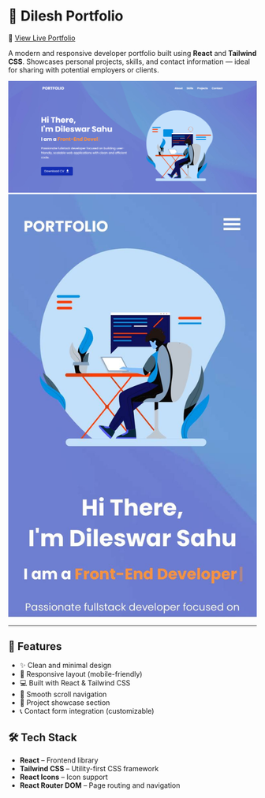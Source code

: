 # 💼 Dilesh Portfolio

🔗 [View Live Portfolio](https://6892619fc8a503f8685f3329--dileswarsahu.netlify.app)

A modern and responsive developer portfolio built using **React** and **Tailwind CSS**. Showcases personal projects, skills, and contact information — ideal for sharing with potential employers or clients.

![Desktop Screenshot](screenshot-desktop.png)
![Mobile Screenshot](screenshot-mobile.jpg)

---

## 🚀 Features

- ✨ Clean and minimal design
- 📱 Responsive layout (mobile-friendly)
- 💻 Built with React & Tailwind CSS
- 🔗 Smooth scroll navigation
- 📂 Project showcase section
- 📞 Contact form integration (customizable)


## 🛠️ Tech Stack

- **React** – Frontend library
- **Tailwind CSS** – Utility-first CSS framework
- **React Icons** – Icon support
- **React Router DOM** – Page routing and navigation




